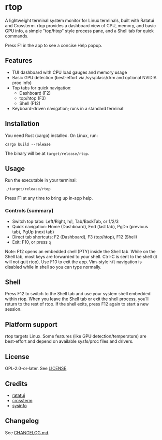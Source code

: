 # rtop

A lightweight terminal system monitor for Linux terminals, built with Ratatui and Crossterm. rtop provides a dashboard view of CPU, memory, and basic GPU info, a simple "top/htop" style process pane, and a Shell tab for quick commands.

Press F1 in the app to see a concise Help popup.

## Features
- TUI dashboard with CPU load gauges and memory usage
- Basic GPU detection (best-effort via /sys/class/drm and optional NVIDIA proc info)
- Top tabs for quick navigation:
  - Dashboard (F2)
  - top/htop (F3)
  - Shell (F12)
- Keyboard-driven navigation; runs in a standard terminal

## Installation
You need Rust (cargo) installed. On Linux, run:

```
cargo build --release
```

The binary will be at `target/release/rtop`.

## Usage
Run the executable in your terminal:

```
./target/release/rtop
```

Press F1 at any time to bring up in-app help.

### Controls (summary)
- Switch top tabs: Left/Right, h/l, Tab/BackTab, or 1/2/3
- Quick navigation: Home (Dashboard), End (last tab), PgDn (previous tab), PgUp (next tab)
- Direct tab shortcuts: F2 (Dashboard), F3 (top/htop), F12 (Shell)
- Exit: F10, or press `q`

Note: F12 opens an embedded shell (PTY) inside the Shell tab. While on the Shell tab, most keys are forwarded to your shell. Ctrl-C is sent to the shell (it will not quit rtop). Use F10 to exit the app. Vim-style `h`/`l` navigation is disabled while in shell so you can type normally.

## Shell
Press F12 to switch to the Shell tab and use your system shell embedded within rtop. When you leave the Shell tab or exit the shell process, you’ll return to the rest of rtop. If the shell exits, press F12 again to start a new session.

## Platform support
rtop targets Linux. Some features (like GPU detection/temperature) are best-effort and depend on available sysfs/proc files and drivers.

## License
GPL-2.0-or-later. See [LICENSE](LICENSE).

## Credits
- [ratatui](https://github.com/ratatui-org/ratatui)
- [crossterm](https://github.com/crossterm-rs/crossterm)
- [sysinfo](https://github.com/GuillaumeGomez/sysinfo)

## Changelog
See [CHANGELOG.md](CHANGELOG.md).
